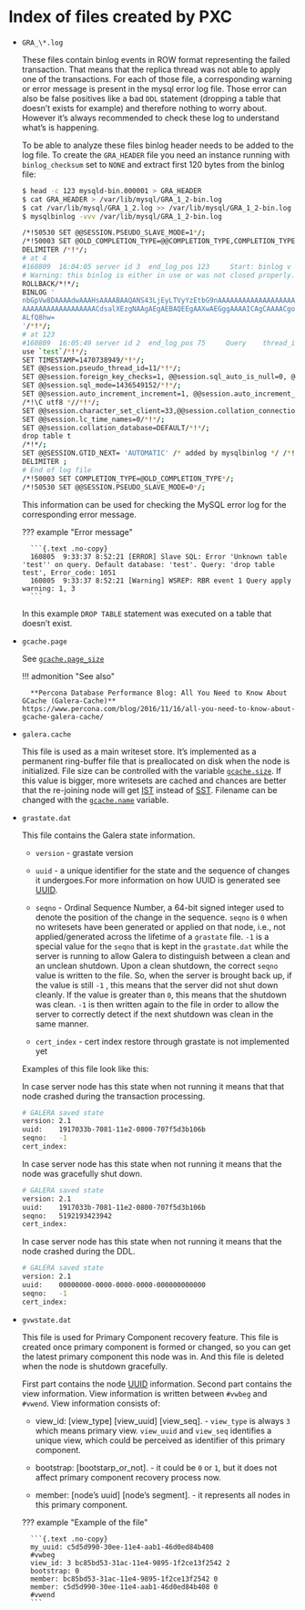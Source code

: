 # Index of files created by PXC


* `GRA_\*.log`

    These files contain binlog events in ROW format representing the failed
    transaction. That means that the replica thread was not able to apply one of
    the transactions. For each of those file, a corresponding warning or error
    message is present in the mysql error log file. Those error can also be
    false positives like a bad `DDL` statement (dropping  a table that doesn’t
    exists for example) and therefore nothing to worry about. However it’s
    always recommended to check these log to understand what’s is happening.

    To be able to analyze these files binlog header needs to be added to the log
    file. To create the `GRA_HEADER` file you need an instance running with `binlog_checksum` set to `NONE` and extract first 120 bytes from the binlog file:

    ```{.bash data-prompt="$"}
    $ head -c 123 mysqld-bin.000001 > GRA_HEADER
    $ cat GRA_HEADER > /var/lib/mysql/GRA_1_2-bin.log
    $ cat /var/lib/mysql/GRA_1_2.log >> /var/lib/mysql/GRA_1_2-bin.log
    $ mysqlbinlog -vvv /var/lib/mysql/GRA_1_2-bin.log

    /*!50530 SET @@SESSION.PSEUDO_SLAVE_MODE=1*/;
    /*!50003 SET @OLD_COMPLETION_TYPE=@@COMPLETION_TYPE,COMPLETION_TYPE=0*/;
    DELIMITER /*!*/;
    # at 4
    #160809  16:04:05 server id 3  end_log_pos 123     Start: binlog v 4, server v 8.0-log created 160809 16:04:05 at startup
    # Warning: this binlog is either in use or was not closed properly.
    ROLLBACK/*!*/;
    BINLOG '
    nbGpVw8DAAAAdwAAAHsAAAABAAQANS43LjEyLTVyYzEtbG9nAAAAAAAAAAAAAAAAAAAAAAAAAAAA
    AAAAAAAAAAAAAAAAAACdsalXEzgNAAgAEgAEBAQEEgAAXwAEGggAAAAICAgCAAAACgoKKioAEjQA
    ALfQ8hw=
    '/*!*/;
    # at 123
    #160809  16:05:49 server id 2  end_log_pos 75     Query    thread_id=11    exec_time=0    error_code=0
    use `test`/*!*/;
    SET TIMESTAMP=1470738949/*!*/;
    SET @@session.pseudo_thread_id=11/*!*/;
    SET @@session.foreign_key_checks=1, @@session.sql_auto_is_null=0, @@session.unique_checks=1, @@session.autocommit=1/*!*/;
    SET @@session.sql_mode=1436549152/*!*/;
    SET @@session.auto_increment_increment=1, @@session.auto_increment_offset=1/*!*/;
    /*!\C utf8 *//*!*/;
    SET @@session.character_set_client=33,@@session.collation_connection=33,@@session.collation_server=8/*!*/;
    SET @@session.lc_time_names=0/*!*/;
    SET @@session.collation_database=DEFAULT/*!*/;
    drop table t
    /*!*/;
    SET @@SESSION.GTID_NEXT= 'AUTOMATIC' /* added by mysqlbinlog */ /*!*/;
    DELIMITER ;
    # End of log file
    /*!50003 SET COMPLETION_TYPE=@OLD_COMPLETION_TYPE*/;
    /*!50530 SET @@SESSION.PSEUDO_SLAVE_MODE=0*/;
    ```

    This information can be used for checking the MySQL error log for the corresponding error message.

    ??? example "Error message"

        ```{.text .no-copy}
        160805  9:33:37 8:52:21 [ERROR] Slave SQL: Error 'Unknown table 'test'' on query. Default database: 'test'. Query: 'drop table test', Error_code: 1051
        160805  9:33:37 8:52:21 [Warning] WSREP: RBR event 1 Query apply warning: 1, 3
        ```

    In this example `DROP TABLE` statement was executed on a table that doesn’t exist.


* `gcache.page`
    
    See [`gcache.page_size`](wsrep-provider-index.md#gcachepage_size)
    
    !!! admonition "See also"

        **Percona Database Performance Blog: All You Need to Know About GCache (Galera-Cache)** https://www.percona.com/blog/2016/11/16/all-you-need-to-know-about-gcache-galera-cache/

* `galera.cache`

    This file is used as a main writeset store. It’s implemented as a permanent
    ring-buffer file that is preallocated on disk when the node is initialized.
    File size can be controlled with the variable [`gcache.size`](wsrep-provider-index.md#gcachesize). If
    this value is bigger, more writesets are cached and chances are better that
    the re-joining node will get [IST](glossary.md#ist) instead of [SST](glossary.md#sst). Filename can be changed
    with the [`gcache.name`](wsrep-provider-index.md#gcachename) variable.

* `grastate.dat`

    This file contains the Galera state information.

    * `version` - grastate version

    * `uuid` - a unique identifier for the state and the sequence of changes it undergoes.For more information on how UUID is generated see [UUID](glossary.md#uuid).

    * `seqno` - Ordinal Sequence Number, a 64-bit signed integer used to denote the position of the change in the sequence. `seqno` is `0` when no writesets have been generated or applied on that node, i.e., not applied/generated across the lifetime of a `grastate` file. `-1` is a special value for the `seqno` that is kept in the `grastate.dat` while the server is running to allow Galera to distinguish between a clean and an unclean shutdown. Upon a clean shutdown, the correct `seqno` value is written to the file. So, when the server is brought back up, if the value is still `-1` , this means that the server did not shut down cleanly. If the value is greater than `0`, this means that the shutdown was clean. `-1` is then written again to the file in order to allow the server to correctly detect if the next shutdown was clean in the same manner.

    * `cert_index` - cert index restore through grastate is not implemented yet

    Examples of this file look like this:

    In case server node has this state when not running it means that that node crashed during the transaction processing.

    ```{.bash data-prompt="#"}
    # GALERA saved state
    version: 2.1
    uuid:    1917033b-7081-11e2-0800-707f5d3b106b
    seqno:   -1
    cert_index:
    ```

    In case server node has this state when not running it means that the node
    was gracefully shut down.

    ```{.bash data-prompt="#"}
    # GALERA saved state
    version: 2.1
    uuid:    1917033b-7081-11e2-0800-707f5d3b106b
    seqno:   5192193423942
    cert_index:
    ```

    In case server node has this state when not running it means that the node crashed during the DDL.

    ```{.bash data-prompt="#"}
    # GALERA saved state
    version: 2.1
    uuid:    00000000-0000-0000-0000-000000000000
    seqno:   -1
    cert_index:
    ```

* `gvwstate.dat`

   This file is used for Primary Component recovery feature. This file is
   created once primary component is formed or changed, so you can get the
   latest primary component this node was in. And this file is deleted when the
   node is shutdown gracefully.

   First part contains the node [UUID](glossary.md#uuid) information. Second part contains
   the view information. View information is written between `#vwbeg` and
   `#vwend`. View information consists of:
    
    * view_id: [view_type] [view_uuid] [view_seq]. - `view_type` is always `3` which means primary view. `view_uuid` and `view_seq` identifies a unique view, which could be perceived as identifier of this primary component.
   
    * bootstrap: [bootstarp_or_not]. - it could be `0` or `1`, but it does not affect primary component recovery process now.

    * member: [node’s uuid] [node’s segment]. - it represents all nodes in this primary component.

    ??? example "Example of the file"

        ```{.text .no-copy}
        my_uuid: c5d5d990-30ee-11e4-aab1-46d0ed84b408
        #vwbeg
        view_id: 3 bc85bd53-31ac-11e4-9895-1f2ce13f2542 2 
        bootstrap: 0
        member: bc85bd53-31ac-11e4-9895-1f2ce13f2542 0
        member: c5d5d990-30ee-11e4-aab1-46d0ed84b408 0
        #vwend
        ```
